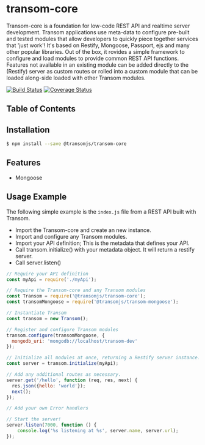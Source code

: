 
# transom-core
Transom-core is a foundation for low-code REST API and realtime server development. Transom applications use meta-data to configure pre-built and tested modules that allow developers to quickly piece together services that 'just work'! It's based on Restify, Mongoose, Passport, ejs and many other popular libraries. Out of the box, it rovides a simple framework to configure and load modules to provide common REST API functions. Features not available in an existing module can be added directly to the (Restify) server as custom routes or rolled into a custom module that can be loaded along-side loaded with other Transom modules.

[![Build Status](https://travis-ci.org/transomjs/transom-core.svg?branch=master)](https://travis-ci.org/transomjs/transom-core)
[![Coverage Status](https://coveralls.io/repos/github/transomjs/transom-core/badge.svg?branch=master)](https://coveralls.io/github/transomjs/transom-core?branch=master)

## Table of Contents


## Installation

```bash
$ npm install --save @transomjs/transom-core
```

## Features
* Mongoose

## Usage Example

The following simple example is the `index.js` file from a REST API built with Transom. 

* Import the Transom-core and create an new instance.
* Import and configure any Transom modules.
* Import your API definition; This is the metadata that defines your API.
* Call transom.initialize() with your metadata object. It will return a restify server.
* Call server.listen()

```javascript
// Require your API definition
const myApi = require('./myApi');

// Require the Transom-core and any Transom modules
const Transom = require('@transomjs/transom-core');
const transomMongoose = require('@transomjs/transom-mongoose');

// Instantiate Transom
const transom = new Transom();

// Register and configure Transom modules
transom.configure(transomMongoose, {
  mongodb_uri: 'mongodb://localhost/transom-dev'
});

// Initialize all modules at once, returning a Restify server instance.
const server = transom.initialize(myApi);

// Add any additional routes as necessary.
server.get('/hello', function (req, res, next) {
  res.json({hello: 'world'});
  next();
});

// Add your own Error handlers

// Start the server!
server.listen(7000, function () {
	console.log('%s listening at %s', server.name, server.url);
});
```

